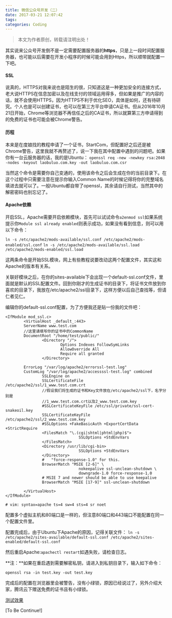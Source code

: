 ```yaml
---
title: 微信公众号开发（二）
date: 2017-03-21 12:07:42
tags:
categories: Coding
---
```


>本文为作者原创，转载请注明出处！

其实说来公众号开发倒不是一定需要配置服务器的**https**，只是上一段时间配置服务器，也可能以后需要在开发小程序的时候可能会用到Https，所以顺带就配置一下吧。

#### SSL

说真的，HTTPS对我来说也是陌生的很，只知道这是一种更加安全的连接方式，老大说HTTPS在信息加密以及在线支付的领域运用得多，但如果是推广的内容的话，就不会使用HTTPS，因为HTTPS不利于优化SEO，具体是如何，还有待研究。个人也是可以创建证书，也可以在第三方平台申请CA证书。但从2016年10月21日开始，Chrome等浏览器不再信任之后的CA证书，所以就算第三方申请得到的免费的证书也可能会被Chrome警告。
<!--more-->
#### 历程

本来是在度娘找的教程申请了一个证书，StartCom，但配置好之后还是被Chrome警告，这里我就不再赘述了，说一下我在其中配置中遇到的问题吧。如果你有一台云服务器的话，我的是Ubuntu：
`openssl req -new -newkey rsa:2048 -nodes -keyout laobuluo.com.key -out laobuluo.com.csr`

当然这个命令是需要你自己变通的，使用该命令之后会生成在你的当前目录下。在这个过程中只需要注意在提示你输入Common Name的时候记得将你的完整域名填进去就可以了。一般Ubuntu都自带了openssl，其余请自行测试，当然其中的解密密码也别忘记了。

#### Apache依赖

开启SSL，Apache需要开启依赖模块，首先可以试试命令`a2enmod ssl`如果系统提示你`Module ssl already enabled`则表示成功，如果没有看到信息，则可以用以下命令：

`ln -s /etc/apache2/mods-available/ssl.conf /etc/apache2/mods-enabled/ssl.conf`
`ln -s /etc/apache2/mods-available/ssl.load /etc/apache2/mods-enabled/ssl.load`

这两条命令是开始SSL模块，网上有些教程说要改动这两个配置文件，其实这和Apache的版本有关系。

关联好模块之后，在你的sites-available下会出现一个default-ssl.conf文件，里面就是默认的SSL配置文件。回到你刚才的生成证书的目录下，将证书文件放到你喜欢的目录下，我放在/etc/apache2/ssl目录下，这样方便以后自己查找等，但请仁者见仁。

编辑你的default-ssl.conf配置，为了方便我还是贴一份我的文件吧：

```
<IfModule mod_ssl.c>
        <VirtualHost _default_:443>
        ServerName www.test.com
        //这里请填写你的证书中的CommonName
        DocumentRoot "/home/test/public/"
                <Directory "/">
                        Options Indexes FollowSymLinks
                        AllowOverride All
                        Require all granted
                </Directory>

        ErrorLog "/var/log/apache2/errorssl-test.log"
        CustomLog "/var/log/apache2/accessssl-test.log" combined
                SSLEngine on
                SSLCertificateFile     /etc/apache2/ssl/1_www.test.com.crt
                //假设我们将生成的证书和Key文件放在/etc/apache2/ssl下，名字分别是
                //1_www.test.com.crt以及2_www.test.com.key
                #SSLCertificateKeyFile /etc/ssl/private/ssl-cert-snakeoil.key
                SSLCertificateKeyFile /etc/apache2/ssl/2_www.test.com.key
                #SSLOptions +FakeBasicAuth +ExportCertData +StrictRequire
                <FilesMatch "\.(cgi|shtml|phtml|php)$">
                                SSLOptions +StdEnvVars
                </FilesMatch>
                <Directory /usr/lib/cgi-bin>
                                SSLOptions +StdEnvVars
                </Directory>
                #   "force-response-1.0" for this.
                BrowserMatch "MSIE [2-6]" \
                                nokeepalive ssl-unclean-shutdown \
                                downgrade-1.0 force-response-1.0
                # MSIE 7 and newer should be able to use keepalive
                BrowserMatch "MSIE [17-9]" ssl-unclean-shutdown

        </VirtualHost>
</IfModule>

# vim: syntax=apache ts=4 sw=4 sts=4 sr noet
```

配置多个虚拟主机和80端口是一样的，但注意80端口和443端口不能配置在同一个配置文件里。

配置完成后，由于Ubuntu下Apache的原因，记得关联文件：
`ln -s /etc/apache2/sites-available/default-ssl.conf /etc/apache2/sites-enabled/default-ssl.conf`

然后重启Apache:`apachectl restart`如遇失败，请检查日志。

**注：**如果在重启遇到需要解密私钥，请进入到私钥目录下，输入如下命令：

`openssl rsa -in test.key -out test.key`

完成后的配置在浏览器里会被警告，没有小绿锁，原因已经说过了，另外介绍大家，腾讯云下赠送免费的证书且有小绿锁。


[测试效果](https://www.goldcao.com)

[To Be Continue!]

